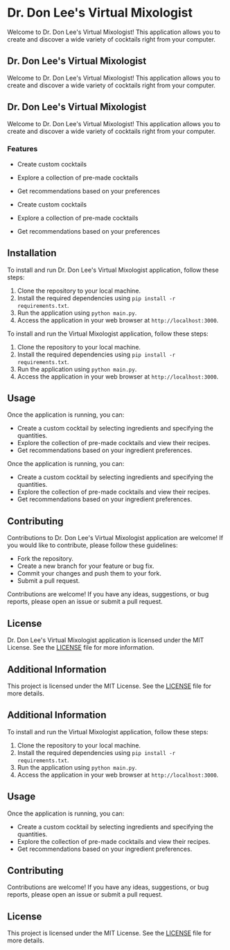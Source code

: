 # Dr. Don Lee's Virtual Mixologist

Welcome to Dr. Don Lee's Virtual Mixologist! This application allows you to create and discover a wide variety of cocktails right from your computer.

## Dr. Don Lee's Virtual Mixologist

Welcome to Dr. Don Lee's Virtual Mixologist! This application allows you to create and discover a wide variety of cocktails right from your computer.

## Dr. Don Lee's Virtual Mixologist

Welcome to Dr. Don Lee's Virtual Mixologist! This application allows you to create and discover a wide variety of cocktails right from your computer.

### Features

- Create custom cocktails
- Explore a collection of pre-made cocktails
- Get recommendations based on your preferences


- Create custom cocktails
- Explore a collection of pre-made cocktails
- Get recommendations based on your preferences

## Installation

To install and run Dr. Don Lee's Virtual Mixologist application, follow these steps:

1. Clone the repository to your local machine.
2. Install the required dependencies using `pip install -r requirements.txt`.
3. Run the application using `python main.py`.
4. Access the application in your web browser at `http://localhost:3000`.


To install and run the Virtual Mixologist application, follow these steps:

1. Clone the repository to your local machine.
2. Install the required dependencies using `pip install -r requirements.txt`.
3. Run the application using `python main.py`.
4. Access the application in your web browser at `http://localhost:3000`.

## Usage

Once the application is running, you can:

- Create a custom cocktail by selecting ingredients and specifying the quantities.
- Explore the collection of pre-made cocktails and view their recipes.
- Get recommendations based on your ingredient preferences.


Once the application is running, you can:

- Create a custom cocktail by selecting ingredients and specifying the quantities.
- Explore the collection of pre-made cocktails and view their recipes.
- Get recommendations based on your ingredient preferences.

## Contributing

Contributions to Dr. Don Lee's Virtual Mixologist application are welcome! If you would like to contribute, please follow these guidelines:

- Fork the repository.
- Create a new branch for your feature or bug fix.
- Commit your changes and push them to your fork.
- Submit a pull request.


Contributions are welcome! If you have any ideas, suggestions, or bug reports, please open an issue or submit a pull request.

## License

Dr. Don Lee's Virtual Mixologist application is licensed under the MIT License. See the [LICENSE](LICENSE) file for more information.

## Additional Information

This project is licensed under the MIT License. See the [LICENSE](LICENSE) file for more details.

## Additional Information

To install and run the Virtual Mixologist application, follow these steps:

1. Clone the repository to your local machine.
2. Install the required dependencies using `pip install -r requirements.txt`.
3. Run the application using `python main.py`.
4. Access the application in your web browser at `http://localhost:3000`.

## Usage

Once the application is running, you can:

- Create a custom cocktail by selecting ingredients and specifying the quantities.
- Explore the collection of pre-made cocktails and view their recipes.
- Get recommendations based on your ingredient preferences.

## Contributing

Contributions are welcome! If you have any ideas, suggestions, or bug reports, please open an issue or submit a pull request.

## License

This project is licensed under the MIT License. See the [LICENSE](LICENSE) file for more details.